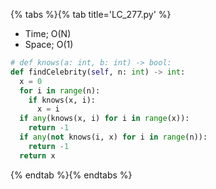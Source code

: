 {% tabs %}{% tab title='LC_277.py' %}

* Time; O(N)
* Space; O(1)

```py
# def knows(a: int, b: int) -> bool:
def findCelebrity(self, n: int) -> int:
  x = 0
  for i in range(n):
    if knows(x, i):
      x = i
  if any(knows(x, i) for i in range(x)):
    return -1
  if any(not knows(i, x) for i in range(n)):
    return -1
  return x
```

{% endtab %}{% endtabs %}
